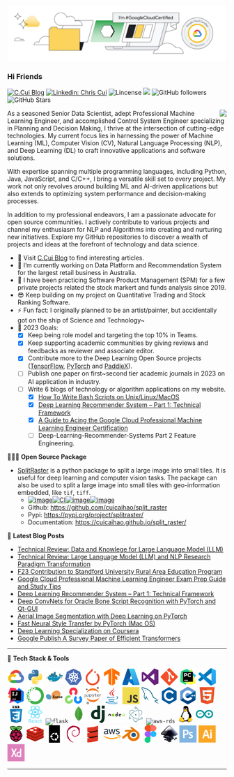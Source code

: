 <img src="Professional_Linkedin@2x.jpg">

### Hi Friends  <img src="https://raw.githubusercontent.com/TheDudeThatCode/TheDudeThatCode/master/Assets/Hi.gif" width=14 height=14>

[![C.Cui Blog](https://img.shields.io/badge/C.Cui%20Blog-Live-blue)](https://cuicaihao.com/)
[![Linkedin: Chris Cui](https://img.shields.io/badge/-Caihao%20Cui-blue?style=flat-square&logo=Linkedin&logoColor=white&link=https://www.linkedin.com/in/caihao-cui/)](https://www.linkedin.com/in/caihao-cui/)
![Lincense](https://img.shields.io/github/license/cuicaihao/cuicaihao?color=blue)
![](https://img.shields.io/github/last-commit/cuicaihao/cuicaihao?color=blue)
![GitHub followers](https://img.shields.io/github/followers/cuicaihao?label=Follow&style=social)
![GitHub Stars](https://img.shields.io/github/stars/cuicaihao?affiliations=OWNER&style=social)
 
<img align="right" src="https://github-readme-stats.vercel.app/api?username=cuicaihao&show_icons=true&icon_color=0366d6&text_color=24292e&bg_color=ffffff&hide_title=true&card_width=300" />

As a seasoned Senior Data Scientist, adept Professional Machine Learning Engineer, and accomplished Control System Engineer specializing in Planning and Decision Making, I thrive at the intersection of cutting-edge technologies. My current focus lies in harnessing the power of Machine Learning (ML), Computer Vision (CV), Natural Language Processing (NLP), and Deep Learning (DL) to craft innovative applications and software solutions.

With expertise spanning multiple programming languages, including Python, Java, JavaScript, and C/C++, I bring a versatile skill set to every project. My work not only revolves around building ML and AI-driven applications but also extends to optimizing system performance and decision-making processes.

In addition to my professional endeavors, I am a passionate advocate for open source communities. I actively contribute to various projects and channel my enthusiasm for NLP and Algorithms into creating and nurturing new initiatives. Explore my GitHub repositories to discover a wealth of projects and ideas at the forefront of technology and data science.

- 📝 Visit [C.Cui Blog](https://cuicaihao.com/) to find interesting articles.
- 🔭 I’m currently working on Data Platform and Recommendation System for the largest retail business in Australia.
- 🌱 I have been practicing Software Product Management (SPM) for a few private projects related the stock markert and funds analysis since 2019.
- 😎 Keep building on my project on Quantitative Trading and Stock Ranking Software.
- ⚡ Fun fact: I originally planned to be an artist/painter, but accidentally got on the ship of Science and Technology~
- 🤔 2023 Goals:
  - [X] Keep being role model and targeting the top 10% in Teams. 
  - [X] Keep supporting academic communities by giving reviews and feedbacks as reviewer and associate editor.
  - [X] Contribute more to the Deep Learning Open Source projects ([TensorFlow](https://github.com/tensorflow), [PyTorch](https://github.com/pytorch) and [PaddleX](https://github.com/PaddlePaddle)).
  - [ ] Publish one paper on first~second tier academic journals in 2023 on AI application in industry.
  - [ ] Write 6 blogs of technology or algorithm applications on my website.
    - [X] [How To Write Bash Scripts on Unix/Linux/MacOS](https://cuicaihao.com/learn-how-to-write-bash-scripts-on-unix-linux/)
    - [X] [Deep Learning Recommender System – Part 1: Technical Framework](https://cuicaihao.com/2022/06/26/deep-learning-recommender-systems-part-1-technical-framework/)
    - [X] [A Guide to Acing the Google Cloud Professional Machine Learning Engineer Certification](https://cuicaihao.com/2023/09/03/a-guide-to-acing-the-google-cloud-professional-machine-learning-engineer-certification/)
    - [ ] Deep-Learning-Recommender-Systems Part 2 Feature Engineering.

👨🏻‍💻 **Open Source Package**
- [SplitRaster](https://pypi.org/project/splitraster/) is a python package to split a large image into small tiles. It is useful for deep learning and computer vision tasks. The package can also be used to split a large image into small tiles with geo-information embedded, like `tif`, `tiff`. 
  - [![image](https://img.shields.io/pypi/v/splitraster?color=g)](https://python.org/pypi/splitraster)[![CI](https://img.shields.io/github/actions/workflow/status/cuicaihao/split_raster/python-app.yml?branch=master)](https://github.com/cuicaihao/split_raster/actions/workflows/python-app.yml)[![image](https://img.shields.io/pypi/dm/splitraster?color=blue)](https://python.org/pypi/splitraster)[![image](https://img.shields.io/github/license/cuicaihao/split_raster?color=blue)](https://python.org/pypi/splitraster)
  - Github: https://github.com/cuicaihao/split_raster
  - Pypi: https://pypi.org/project/splitraster/
  - Documentation:  https://cuicaihao.github.io/split_raster/ 

📕 **Latest Blog Posts**
<!-- BLOG:START -->
- [Technical Review: Data and Knowlege for Large Language Model &lpar;LLM&rpar;](https://cuicaihao.com/2023/10/30/technical-review-data-and-knowlege-for-large-language-model-llm/)
- [Technical Review: Large Language Model &lpar;LLM&rpar; and NLP Research Paradigm Transformation](https://cuicaihao.com/2023/10/30/technical-review-large-language-model-llm-and-nlp-research-paradigm-transformation/)
- [F23 Contribution to Standford University Rural Area Education Program](https://cuicaihao.com/2023/10/26/f23-contribution-to-standford-university-rural-area-education-program/)
- [Google Cloud Professional Machine Learning Engineer Exam Prep Guide and Study Tips](https://cuicaihao.com/2023/09/03/a-guide-to-acing-the-google-cloud-professional-machine-learning-engineer-certification/)
- [Deep Learning Recommender System – Part 1: Technical Framework](https://cuicaihao.com/2022/06/26/deep-learning-recommender-systems-part-1-technical-framework/)
- [Deep ConvNets for Oracle Bone Script Recognition with PyTorch and Qt-GUI](https://cuicaihao.com/2022/04/03/deep-convnets-for-oracle-bone-script-recognition-with-pytorch-and-qt-gui/)
- [Aerial Image Segmentation with Deep Learning on PyTorch](https://cuicaihao.com/2021/08/12/aerial-image-segmentation-with-deep-learning-on-pytorch/)
- [Fast Neural Style Transfer by PyTorch &lpar;Mac OS&rpar;](https://cuicaihao.com/2021/01/31/fast-neural-style-transfer-by-pytorch-mac-os-2/)
- [Deep Learning Specialization on Coursera](https://cuicaihao.com/2021/01/28/deep-learning-specialization-on-coursera/)
- [Google Publish A Survey Paper of Efficient Transformers](https://cuicaihao.com/2020/09/27/google-publish-a-survey-paper-of-efficient-transformers/)
<!-- BLOG:END -->
--- 
 
📖 **Tech Stack & Tools** 

<code><img height="40" src="https://raw.githubusercontent.com/devicons/devicon/master/icons/googlecloud/googlecloud-original.svg" title="googlecloud"></code> 
<code><img height="40" src="https://raw.githubusercontent.com/devicons/devicon/master/icons/python/python-original.svg" title="python"></code>
<code><img height="40" src="https://raw.githubusercontent.com/devicons/devicon/master/icons/docker/docker-original.svg" title="docker"></code>
<code><img height="40" src="https://raw.githubusercontent.com/devicons/devicon/master/icons/kubernetes/kubernetes-plain.svg" title="kubernetes"></code>
<code><img height="40" src="https://raw.githubusercontent.com/devicons/devicon/master/icons/pytorch/pytorch-original.svg" title="pytorch"></code>
<code><img height="40" src="https://raw.githubusercontent.com/devicons/devicon/master/icons/tensorflow/tensorflow-original.svg" title="tensorflow"></code>
<code><img height="40" src="https://raw.githubusercontent.com/devicons/devicon/master/icons/azure/azure-original.svg" title="azure"></code>
<code><img height="40" src="https://raw.githubusercontent.com/devicons/devicon/master/icons/visualstudio/visualstudio-plain.svg" title="visualstudio"></code>
<code><img height="40" src="https://raw.githubusercontent.com/devicons/devicon/master/icons/git/git-original.svg" title="git"></code>
<code><img height="40" src="https://raw.githubusercontent.com/devicons/devicon/master/icons/pycharm/pycharm-original.svg" title="pycharm"></code>
<code><img height="40" src="https://raw.githubusercontent.com/devicons/devicon/master/icons/vscode/vscode-original.svg" title="vscode"></code>
<code><img height="40" src="https://raw.githubusercontent.com/devicons/devicon/master/icons/intellij/intellij-original.svg" title="intellij"></code> 
<code><img height="40" src="https://raw.githubusercontent.com/devicons/devicon/master/icons/anaconda/anaconda-original.svg" title="anaconda"></code>
<code><img height="40" src="https://raw.githubusercontent.com/github/explore/80688e429a7d4ef2fca1e82350fe8e3517d3494d/topics/scikit-learn/scikit-learn.png" title="sklearn"></code>
<code><img height="40" src="https://raw.githubusercontent.com/devicons/devicon/master/icons/opencv/opencv-original.svg" title="opencv"></code>
<code><img height="40" src="https://raw.githubusercontent.com/devicons/devicon/master/icons/jupyter/jupyter-original-wordmark.svg" title="jupyter"></code>
<code><img height="40" src="https://raw.githubusercontent.com/devicons/devicon/master/icons/java/java-original.svg" title="java"></code>
<code><img height="40" src="https://raw.githubusercontent.com/devicons/devicon/master/icons/javascript/javascript-original.svg" title="javascript"></code>
<code><img height="40" src="https://raw.githubusercontent.com/devicons/devicon/master/icons/mysql/mysql-original.svg" title="mysql"></code>
<code><img height="40" src="https://raw.githubusercontent.com/devicons/devicon/master/icons/c/c-plain.svg" title="C"></code>
<code><img height="40" src="https://raw.githubusercontent.com/devicons/devicon/master/icons/cplusplus/cplusplus-original.svg" title="C++"></code>
<code><img height="40" src="https://raw.githubusercontent.com/devicons/devicon/master/icons/html5/html5-original.svg" title="html5"></code>
<code><img height="40" src="https://raw.githubusercontent.com/devicons/devicon/master/icons/css3/css3-original-wordmark.svg" title="css3"></code>
<code><img height="40" src="https://raw.githubusercontent.com/devicons/devicon/master/icons/react/react-original-wordmark.svg" title="react"></code>
<code><img height="40" src="https://www.vectorlogo.zone/logos/pocoo_flask/pocoo_flask-icon.svg" title="flask"></code>
<code><img height="40" src="https://raw.githubusercontent.com/devicons/devicon/master/icons/mongodb/mongodb-original.svg" title="mongodb"></code>
<code><img height="40" src="https://raw.githubusercontent.com/devicons/devicon/master/icons/django/django-plain.svg" title="django"></code>
<code><img height="40" src="https://raw.githubusercontent.com/devicons/devicon/master/icons/nodejs/nodejs-original-wordmark.svg" title="node.js"></code>
<code><img height="40" src="https://raw.githubusercontent.com/devicons/devicon/master/icons/electron/electron-original.svg" title="electron"></code> 
<code><img height="40" src="https://cdn.worldvectorlogo.com/logos/aws-rds.svg" title="aws-rds"></code>
<code><img height="40" src="https://raw.githubusercontent.com/devicons/devicon/master/icons/linux/linux-original.svg" title="linux"></code>
<code><img height="40" src="https://raw.githubusercontent.com/devicons/devicon/master/icons/arduino/arduino-original.svg" title="arduino"></code>
<code><img height="40" src="https://raw.githubusercontent.com/devicons/devicon/master/icons/raspberrypi/raspberrypi-original.svg" title="raspberrypi"></code>
<code><img height="40" src="https://raw.githubusercontent.com/devicons/devicon/master/icons/redis/redis-original.svg" title="redis"></code>
<code><img height="40" src="https://raw.githubusercontent.com/devicons/devicon/master/icons/ubuntu/ubuntu-plain.svg" title="ubuntu"></code>
<code><img height="40" src="https://raw.githubusercontent.com/devicons/devicon/master/icons/debian/debian-original.svg" title="debian"></code>
<code><img height="40" src="https://raw.githubusercontent.com/devicons/devicon/master/icons/scala/scala-original.svg" title="scala"></code>
<code><img height="40" src="https://raw.githubusercontent.com/devicons/devicon/master/icons/amazonwebservices/amazonwebservices-original-wordmark.svg" title="aws"></code>
<code><img height="40" src="https://raw.githubusercontent.com/devicons/devicon/master/icons/blender/blender-original.svg" title="blender"></code>
<code><img height="40" src="https://raw.githubusercontent.com/devicons/devicon/master/icons/figma/figma-original.svg" title="figma"></code>
<code><img height="40" src="https://raw.githubusercontent.com/devicons/devicon/master/icons/inkscape/inkscape-original.svg" title="inkscape"></code>
<code><img height="40" src="https://raw.githubusercontent.com/devicons/devicon/master/icons/photoshop/photoshop-plain.svg" title="photoshop"></code>
<code><img height="40" src="https://raw.githubusercontent.com/devicons/devicon/master/icons/illustrator/illustrator-plain.svg" title="illustrator"></code>
<code><img height="40" src="https://raw.githubusercontent.com/devicons/devicon/master/icons/xd/xd-plain.svg" title="xd"></code>

---